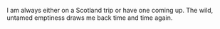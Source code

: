 I am always either on a Scotland trip or have one coming up. The wild, untamed emptiness draws me back time and time
again.
